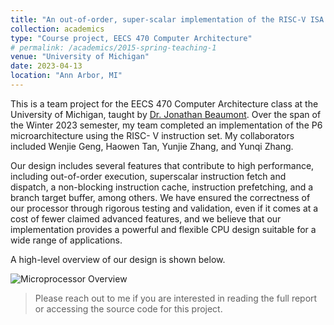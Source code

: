 ```yaml
---
title: "An out-of-order, super-scalar implementation of the RISC-V ISA in the style of the P6 micro-architecture"
collection: academics
type: "Course project, EECS 470 Computer Architecture"
# permalink: /academics/2015-spring-teaching-1
venue: "University of Michigan"
date: 2023-04-13
location: "Ann Arbor, MI"
---
```


This is a team project for the EECS 470 Computer Architecture class at the University of Michigan, taught by [Dr. Jonathan Beaumont](https://eecs.engin.umich.edu/people/beaumont-jonathan/). 
Over the span of the Winter 2023 semester, my team completed an implementation of the P6 microarchitecture using the RISC- V instruction set.
My collaborators included Wenjie Geng, Haowen Tan, Yunjie Zhang, and Yunqi Zhang.

Our design includes several features that contribute to high performance, including out-of-order execution, superscalar instruction fetch and dispatch, a non-blocking instruction cache, instruction prefetching, and a branch target buffer, among others. We have ensured the correctness of our processor through rigorous testing and validation, even if it comes at a cost of fewer claimed advanced features, and we believe that our implementation provides a powerful and flexible CPU design suitable for a wide range of applications. 

A high-level overview of our design is shown below. 
<!-- Please refer to our [final report](https://web.stanford.edu/~peli/files/EECS470_Final_Report.pdf) for more details. -->

![Microprocessor Overview](https://web.stanford.edu/~peli/images/470_flow.png)

> Please reach out to me if you are interested in reading the full report or accessing the source code for this project.

<!-- ### [Download the report for this project](https://web.stanford.edu/~peli/files/EECS_470_Final_Report.pdf) -->

